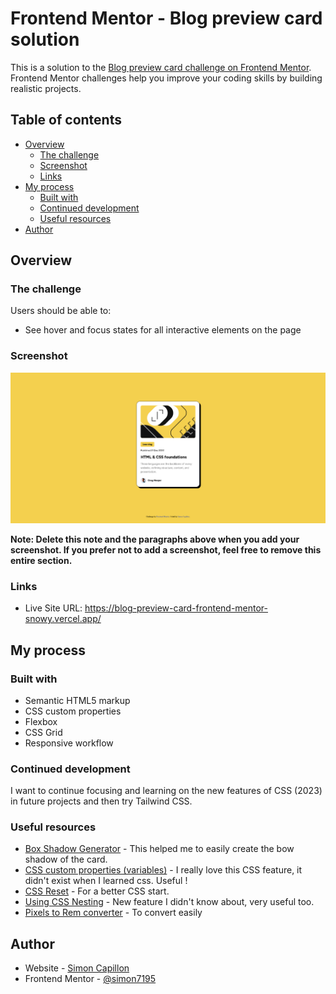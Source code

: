 # Frontend Mentor - Blog preview card solution

This is a solution to the [Blog preview card challenge on Frontend Mentor](https://www.frontendmentor.io/challenges/blog-preview-card-ckPaj01IcS). Frontend Mentor challenges help you improve your coding skills by building realistic projects. 

## Table of contents

- [Overview](#overview)
  - [The challenge](#the-challenge)
  - [Screenshot](#screenshot)
  - [Links](#links)
- [My process](#my-process)
  - [Built with](#built-with)
  - [Continued development](#continued-development)
  - [Useful resources](#useful-resources)
- [Author](#author)

## Overview

### The challenge

Users should be able to:

- See hover and focus states for all interactive elements on the page

### Screenshot

![Preview for my online Blog Preview Card](./screenshot.png)

**Note: Delete this note and the paragraphs above when you add your screenshot. If you prefer not to add a screenshot, feel free to remove this entire section.**

### Links

- Live Site URL: https://blog-preview-card-frontend-mentor-snowy.vercel.app/

## My process

### Built with

- Semantic HTML5 markup
- CSS custom properties
- Flexbox
- CSS Grid
- Responsive workflow

### Continued development

I want to continue focusing and learning on the new features of CSS (2023) in future projects and then try Tailwind CSS.

### Useful resources

- [Box Shadow Generator](https://html-css-js.com/css/generator/box-shadow/) - This helped me to easily create the bow shadow of the card.
- [CSS custom properties (variables)](https://developer.mozilla.org/en-US/docs/Web/CSS/Using_CSS_custom_properties) - I really love this CSS feature, it didn't exist when I learned css. Useful !
- [CSS Reset](https://meyerweb.com/eric/tools/css/reset/) - For a better CSS start.
- [Using CSS Nesting](https://developer.mozilla.org/en-US/docs/Web/CSS/CSS_nesting/Using_CSS_nesting) - New feature I didn't know about, very useful too.
- [Pixels to Rem converter](https://nekocalc.com/fr/px-a-rem-convertisseur) - To convert easily

## Author

- Website - [Simon Capillon](https://simoncapillon.com/)
- Frontend Mentor - [@simon7195](https://www.frontendmentor.io/profile/simon7195)
